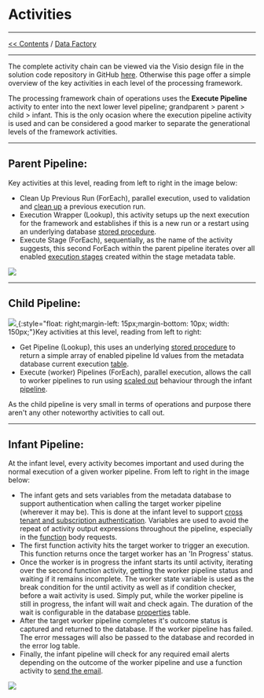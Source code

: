 # Activities

___
[<< Contents](/procfwk/contents) / [Data Factory](/procfwk/datafactory)

___


The complete activity chain can be viewed via the Visio design file in the solution code repository in GitHub [here](https://github.com/mrpaulandrew/procfwk/blob/master/Images/ADFprocfwk%20Designs.vsdx). Otherwise this page offer a simple overview of the key activities in each level of the processing framework.

The processing framework chain of operations uses the __Execute Pipeline__ activity to enter into the next lower level pipeline; grandparent > parent > child > infant. This is the only ocasion where the execution pipeline activity is used and can be considered a good marker to separate the generational levels of the framework activities.

___

## Parent Pipeline:

Key activities at this level, reading from left to right in the image below:
* Clean Up Previous Run (ForEach), parallel execution, used to validation and [clean up](/procfwk/prevruncleanup) a previous execution run.
* Execution Wrapper (Lookup), this activity setups up the next execution for the framework and establishes if this is a new run or a restart using an underlying database [stored procedure](/procfwk/storedprocedure).
* Execute Stage (ForEach), sequentially, as the name of the activity suggests, this second ForEach within the parent pipeline iterates over all enabled [execution stages](/procfwk/executionstages) created within the stage metadata table.

[ ![](/procfwk/activitychain-parent.png) ](/procfwk/activitychain-parent.png)

___

## Child Pipeline:

[ ![](/procfwk/activitychain-child.png) ](/procfwk/activitychain-child.png){:style="float: right;margin-left: 15px;margin-bottom: 10px; width: 150px;"}Key activities at this level, reading from left to right:
* Get Pipeline (Lookup), this uses an underlying [stored procedure](/procfwk/storedprocedure) to return a simple array of enabled pipeline Id values from the metadata database current execution [table](/procfwk/tables).
* Execute (worker) Pipelines (ForEach), parallel execution, allows the call to worker pipelines to run using [scaled out](/procfwk/scaleoutprocessing) behaviour through the infant [pipeline](/procfwk/pipelines).

As the child pipeline is very small in terms of operations and purpose there aren't any other noteworthy activities to call out.
___

## Infant Pipeline:

At the infant level, every activity becomes important and used during the normal execution of a given worker pipeline. From left to right in the image below:
* The infant gets and sets variables from the metadata database to support authentication when calling the target worker pipeline (wherever it may be). This is done at the infant level to support [cross tenant and subscription authentication](/procfwk/crosstenantexecution). Variables are used to avoid the repeat of activity output expressions throughout the pipeline, especially in the [function](/procfwk/functions) body requests.
* The first function activity hits the target worker to trigger an execution. This function returns once the target worker has an 'In Progress' status.
* Once the worker is in progress the infant starts its until activity, iterating over the second function activity, getting the worker pipeline status and waiting if it remains incomplete. The worker state variable is used as the break condition for the until activity as well as if condition checker, before a wait activity is used. Simply put, while the worker pipeline is still in progress, the infant will wait and check again. The duration of the wait is configurable in the database [properties](/procfwk/properties) table.
* After the target worker pipeline completes it's outcome status is captured and returned to the database. If the worker pipeline has failed. The error messages will also be passed to the database and recorded in the error log table.
* Finally, the infant pipeline will check for any required email alerts depending on the outcome of the worker pipeline and use a function activity to [send the email](/procfwk/sendemail).

[ ![](/procfwk/activitychain-infant.png) ](/procfwk/activitychain-infant.png)